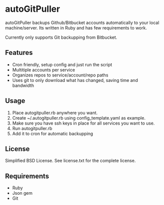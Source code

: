 autoGitPuller
=============

autoGitPuller backups Github/Bitbucket accounts automatically to your local machine/server. Its written in Ruby and has few requirements to work.

Currently only supports Git backupping from Bitbucket.

Features
-------- 

* Cron friendly, setup config and just run the script
* Multitiple accounts per service
* Organizes repos to service/account/repo paths
* Uses git to only download what has changed, saving time and bandwidth

Usage
-----

1) Place autogitpuller.rb anywhere you want.
2) Create ~/.autogitpuller.rb using config_template.yaml as example.
3) Make sure you have ssh keys in place for all services you want to use.
4) Run autogitpuller.rb
5) Add it to cron for automatic backupping

License
-------

Simplified BSD License. See license.txt for the complete license.

Requirements
------------

* Ruby
* Json gem
* Git
